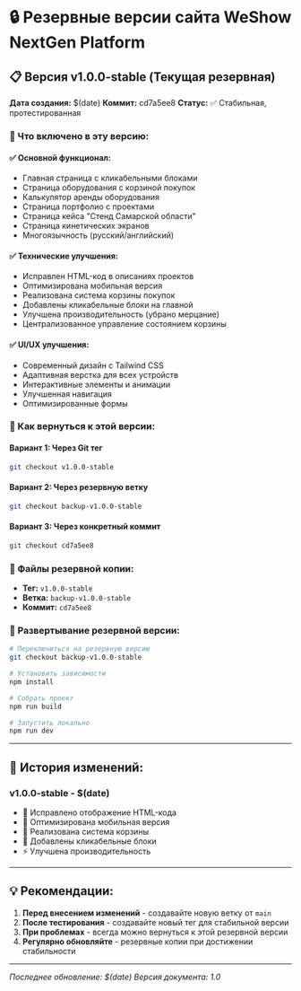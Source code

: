 # 🔒 Резервные версии сайта WeShow NextGen Platform

## 📋 Версия v1.0.0-stable (Текущая резервная)

**Дата создания:** $(date)
**Коммит:** cd7a5ee8
**Статус:** ✅ Стабильная, протестированная

### 🎯 Что включено в эту версию:

#### ✅ **Основной функционал:**
- Главная страница с кликабельными блоками
- Страница оборудования с корзиной покупок
- Калькулятор аренды оборудования
- Страница портфолио с проектами
- Страница кейса "Стенд Самарской области"
- Страница кинетических экранов
- Многоязычность (русский/английский)

#### ✅ **Технические улучшения:**
- Исправлен HTML-код в описаниях проектов
- Оптимизирована мобильная версия
- Реализована система корзины покупок
- Добавлены кликабельные блоки на главной
- Улучшена производительность (убрано мерцание)
- Централизованное управление состоянием корзины

#### ✅ **UI/UX улучшения:**
- Современный дизайн с Tailwind CSS
- Адаптивная верстка для всех устройств
- Интерактивные элементы и анимации
- Улучшенная навигация
- Оптимизированные формы

### 🔄 Как вернуться к этой версии:

#### **Вариант 1: Через Git тег**
```bash
git checkout v1.0.0-stable
```

#### **Вариант 2: Через резервную ветку**
```bash
git checkout backup-v1.0.0-stable
```

#### **Вариант 3: Через конкретный коммит**
```bash
git checkout cd7a5ee8
```

### 📁 Файлы резервной копии:
- **Тег:** `v1.0.0-stable`
- **Ветка:** `backup-v1.0.0-stable`
- **Коммит:** `cd7a5ee8`

### 🚀 Развертывание резервной версии:
```bash
# Переключиться на резервную версию
git checkout backup-v1.0.0-stable

# Установить зависимости
npm install

# Собрать проект
npm run build

# Запустить локально
npm run dev
```

---

## 📝 История изменений:

### **v1.0.0-stable** - $(date)
- 🐛 Исправлено отображение HTML-кода
- 📱 Оптимизирована мобильная версия
- 🛒 Реализована система корзины
- 🔗 Добавлены кликабельные блоки
- ⚡ Улучшена производительность

---

## 💡 Рекомендации:

1. **Перед внесением изменений** - создавайте новую ветку от `main`
2. **После тестирования** - создавайте новый тег для стабильной версии
3. **При проблемах** - всегда можно вернуться к этой резервной версии
4. **Регулярно обновляйте** - резервные копии при достижении стабильности

---

*Последнее обновление: $(date)*
*Версия документа: 1.0*
